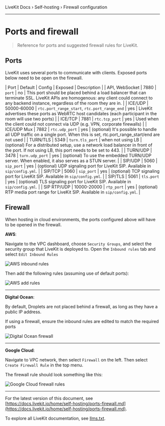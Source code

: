 LiveKit Docs › Self-hosting › Firewall configuration

---

# Ports and firewall

> Reference for ports and suggested firewall rules for LiveKit.

## Ports

LiveKit uses several ports to communicate with clients. Exposed ports below need to be open on the firewall.

| Port | Default | Config | Exposed | Description |
| API, WebSocket | 7880 | `port` | no | This port should be placed behind a load balancer that can terminate SSL. LiveKit APIs are homogenous: any client could connect to any backend instance, regardless of the room they are in. |
| ICE/UDP | 50000-60000 | `rtc.port_range_start`, `rtc.port_range_end` | yes | LiveKit advertises these ports as WebRTC host candidates (each participant in the room will use two ports) |
| ICE/TCP | 7881 | `rtc.tcp_port` | yes | Used when the client could not connect via UDP (e.g. VPN, corporate firewalls) |
| ICE/UDP Mux | 7882 | `rtc.udp_port` | yes | (optional) It's possible to handle all UDP traffic on a single port. When this is set, rtc.port_range_start/end are not used |
| TURN/TLS | 5349 | `turn.tls_port` | when not using LB | (optional) For a distributed setup, use a network load balancer in front of the port. If not using LB, this port needs to be set to 443. |
| TURN/UDP | 3478 | `turn.udp_port` | yes | (optional) To use the embedded TURN/UDP server. When enabled, it also serves as a STUN server. |
| SIP/UDP | 5060 | `sip_port` | yes | (optional) UDP signaling port for LiveKit SIP. Available in  `sip/config.yml`. |
| SIP/TCP | 5060 | `sip_port` | yes | (optional) TCP signaling port for LiveKit SIP. Available in  `sip/config.yml`. |
| SIP/TLS | 5061 | `tls.port` | yes | (optional) TLS signaling port for LiveKit SIP. Available in  `sip/config.yml`. |
| SIP RTP/UDP | 10000-20000 | `rtp_port` | yes | (optional) RTP media port range for LiveKit SIP. Available in  `sip/config.yml`. |

## Firewall

When hosting in cloud environments, the ports configured above will have to be opened in the firewall.

**AWS**:

Navigate to the VPC dashboard, choose `Security Groups`, and select the security group that LiveKit is deployed to. Open the `Inbound rules` tab and select `Edit Inbound Rules`

![AWS inbound rules](/images/deploy/aws-inbound-rules.png)

Then add the following rules (assuming use of default ports):

![AWS add rules](/images/deploy/aws-inbound-rules-2.png)

---

**Digital Ocean**:

By default, Droplets are not placed behind a firewall, as long as they have a public IP address.

If using a firewall, ensure the inbound rules are edited to match the required ports

![Digital Ocean firewall](/images/deploy/do-firewall-rules.png)

---

**Google Cloud**:

Navigate to VPC network, then select `Firewall` on the left. Then select `Create Firewall Rule` in the top menu.

The firewall rule should look something like this:

![Google Cloud firewall rules](/images/deploy/gcloud-firewall-rules.png)

---


For the latest version of this document, see [https://docs.livekit.io/home/self-hosting/ports-firewall.md](https://docs.livekit.io/home/self-hosting/ports-firewall.md).

To explore all LiveKit documentation, see [llms.txt](https://docs.livekit.io/llms.txt).